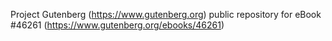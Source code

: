 Project Gutenberg (https://www.gutenberg.org) public repository for eBook #46261 (https://www.gutenberg.org/ebooks/46261)
